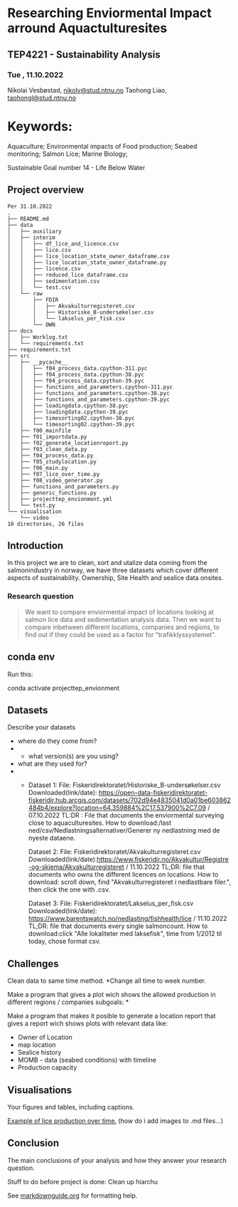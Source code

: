 # Researching Enviormental Impact arround Aquactulturesites 
## TEP4221 - Sustainability Analysis
### Tue , 11.10.2022

Nikolai Vesbøstad, nikolv@stud.ntnu.no
Taohong Liao, taohongl@stud.ntnu.no

# Keywords:
Aquaculture; 
Environmental impacts of Food production; 
Seabed monitoring; 
Salmon Lice; 
Marine Biology;

Sustainable Goal number 14 - Life Below Water

## Project overview
```
Per 31.10.2022
.
├── README.md
├── data
│   ├── auxiliary
│   ├── interim
│   │   ├── df_lice_and_licence.csv
│   │   ├── lice.csv
│   │   ├── lice_location_state_owner_dataframe.csv
│   │   ├── lice_location_state_owner_dataframe.py
│   │   ├── licence.csv
│   │   ├── reduced_lice_dataframe.csv
│   │   ├── sedimentation.csv
│   │   └── test.csv
│   └── raw
│       ├── FDIR
│       │   ├── Akvakulturregisteret.csv
│       │   ├── Historiske_B-undersøkelser.csv
│       │   └── lakselus_per_fisk.csv
│       └── OWN
├── docs
│   ├── Worklog.txt
│   └── requirements.txt
├── requirements.txt
├── src
│   ├── __pycache__
│   │   ├── f04_process_data.cpython-311.pyc
│   │   ├── f04_process_data.cpython-38.pyc
│   │   ├── f04_process_data.cpython-39.pyc
│   │   ├── functions_and_parameters.cpython-311.pyc
│   │   ├── functions_and_parameters.cpython-38.pyc
│   │   ├── functions_and_parameters.cpython-39.pyc
│   │   ├── loadingdata.cpython-38.pyc
│   │   ├── loadingdata.cpython-39.pyc
│   │   ├── timesorting02.cpython-38.pyc
│   │   └── timesorting02.cpython-39.pyc
│   ├── f00_mainfile
│   ├── f01_importdata.py
│   ├── f02_generate_locationreport.py
│   ├── f03_clean_data.py
│   ├── f04_process_data.py
│   ├── f05_studylocation.py
│   ├── f06_main.py
│   ├── f07_lice_over_time.py
│   ├── f08_video_generator.py
│   ├── functions_and_parameters.py
│   ├── generic_functions.py
│   ├── projecttep_envionment.yml
│   └── test.py
└── visualisation
    └── video
10 directories, 26 files
```


## Introduction
In this project we are to clean, sort and utalize data coming from the salmonindustry in norway, we have three datasets which cover different aspects of sustainability. Ownership, Site Health and sealice data onsites. 

### Research question
> We want to compare enviormental impact of locations looking at salmon lice data and sedimentation analysis data. Then we want to compare inbetween different locations, companies and regions, to find out if they could be used as a factor for "trafikklyssystemet".


## conda env
Run this:

conda activate projecttep_envionment







## Datasets
Describe your datasets
* where do they come from?
* * what version(s) are you using?
* what are they used for?
* * Dataset 1: 
    File: Fiskeridirektoratet/Historiske_B-undersøkelser.csv
    Downloaded(link/date): https://open-data-fiskeridirektoratet-fiskeridir.hub.arcgis.com/datasets/702d94e4835041d0a01be603862484b4/explore?location=64.359884%2C17.537900%2C7.09 / 07.10.2022
    TL:DR : File that documents the enviormental surveying close to aquaculturesites.
    How to download:/last ned/csv/Nedlastningsalternativer/Generer ny nedlastning med de nyeste dataene.
    

    Dataset 2: 
    File: Fiskeridirektoratet/Akvakulturregisteret.csv
    Downloaded(link/date):https://www.fiskeridir.no/Akvakultur/Registre-og-skjema/Akvakulturregisteret / 11.10.2022
    TL;DR: file that documents who owns the different licences on locations.
    How to download: scroll down, find "Akvakulturregisteret i nedlastbare filer.", then click the one with .csv.

    Dataset 3: 
    File: Fiskeridirektoratet/Lakselus_per_fisk.csv
    Downloaded(link/date): https://www.barentswatch.no/nedlasting/fishhealth/lice / 11.10.2022
    TL;DR: file that documents every single salmoncount.
    How to download:click "Alle lokaliteter med laksefisk", time from 1/2012 til today, chose format csv.

## Challenges
Clean data to same time method.
    *Change all time to week number.


Make a program that gives a plot wich shows the allowed production in different regions / companies
    subgoals:
        * 

Make a program that makes it posible to generate a location report that gives a report wich shows plots with relevant data like:

* Owner of Location
* map location
* Sealice history
* MOMB - data (seabed conditions) with timeline
* Production capacity
   



## Visualisations
Your figures and tables, including captions.

[Example of lice production over time.](visualisation/Aldalen_Voksne_hunnlus.png)
(how do i add images to .md files...)



## Conclusion
The main conclusions of your analysis and how they answer your research question.

Stuff to do before project is done:
    Clean up hiarchu

See [markdownguide.org](markdownguide.org/basic-syntax) for formatting help.